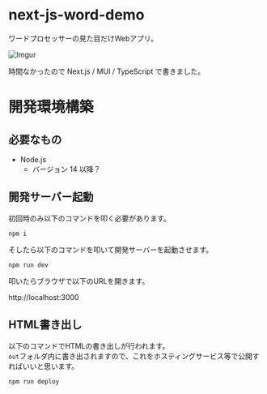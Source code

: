 # next-js-word-demo

ワードプロセッサーの見た目だけWebアプリ。

![Imgur](https://imgur.com/79ztlTt.png)

時間なかったので Next.js / MUI / TypeScript で書きました。

# 開発環境構築

## 必要なもの

- Node.js
    - バージョン 14 以降？

## 開発サーバー起動

初回時のみ以下のコマンドを叩く必要があります。

```
npm i
```

そしたら以下のコマンドを叩いて開発サーバーを起動させます。

```
npm run dev
```

叩いたらブラウザで以下のURLを開きます。

http://localhost:3000

## HTML書き出し

以下のコマンドでHTMLの書き出しが行われます。  
`out`フォルダ内に書き出されますので、これをホスティングサービス等で公開すればいいと思います。

```
npm run deploy
```